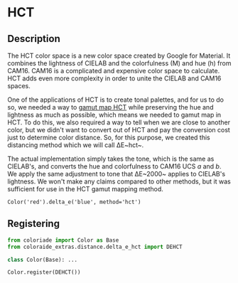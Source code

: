 # HCT

## Description

The HCT color space is a new color space created by Google for Material. It combines the lightness of CIELAB and the
colorfulness (M) and hue (h) from CAM16. CAM16 is a complicated and expensive color space to calculate. HCT adds even
more complexity in order to unite the CIELAB and CAM16 spaces.

One of the applications of HCT is to create tonal palettes, and for us to do so, we needed a way to
[gamut map HCT](../gamut/hct_chroma.md) while preserving the hue and lightness as much as possible, which means we
needed to gamut map in HCT. To do this, we also required a way to tell when we are close to another color, but we didn't
want to convert out of HCT and pay the conversion cost just to determine color distance. So, for this purpose, we
created this distancing method which we will call ∆E~hct~.

The actual implementation simply takes the tone, which is the same as CIELAB's, and converts the hue and colorfulness
to CAM16 UCS _a_ and _b_. We apply the same adjustment to tone that ∆E~2000~ applies to CIELAB's lightness. We won't
make any claims compared to other methods, but it was sufficient for use in the HCT gamut mapping method.

```playground
Color('red').delta_e('blue', method='hct')
```

## Registering

```py
from coloriade import Color as Base
from coloraide_extras.distance.delta_e_hct import DEHCT

class Color(Base): ...

Color.register(DEHCT())
```
